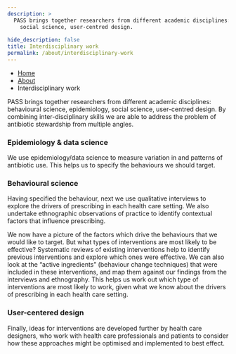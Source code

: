 ```yaml
---
description: >
  PASS brings together researchers from different academic disciplines: behavioural science, epidemiology, 
    social science, user-centred design.
 
hide_description: false
title: Interdisciplinary work
permalink: /about/interdisciplinary-work
---
```


<ul class="breadcrumb">
  <li><a href="/">Home</a></li>
  <li><a href="/about">About</a></li>
  <li>Interdisciplinary work</li>
</ul>

PASS brings together researchers from different academic disciplines: behavioural science, epidemiology, social science, user-centred design. By combining inter-disciplinary skills we are able to address the problem of antibiotic stewardship from multiple angles.

### Epidemiology & data science
We use epidemiology/data science to measure variation in and patterns of antibiotic use. This helps us to specify the behaviours we should target.

### Behavioural science

Having specified the behaviour, next we use qualitative interviews to explore the drivers of prescribing in each health care setting. We also undertake ethnographic observations of practice to identify contextual factors that influence prescribing.

We now have a picture of the factors which drive the behaviours that we would like to target.  But what types of interventions are most likely to be effective? Systematic reviews of existing interventions help to identify previous interventions and explore which ones were effective. We can also look at the “active ingredients” (behaviour change techniques) that were included in these interventions, and map them against our findings from the interviews and ethnography. This helps us work out which type of interventions are most likely to work, given what we know about the drivers of prescribing in each health care setting.


### User-centered design 

Finally, ideas for interventions are developed further by health care designers, who work with health care professionals and patients to consider how these approaches might be optimised and implemented to best effect.